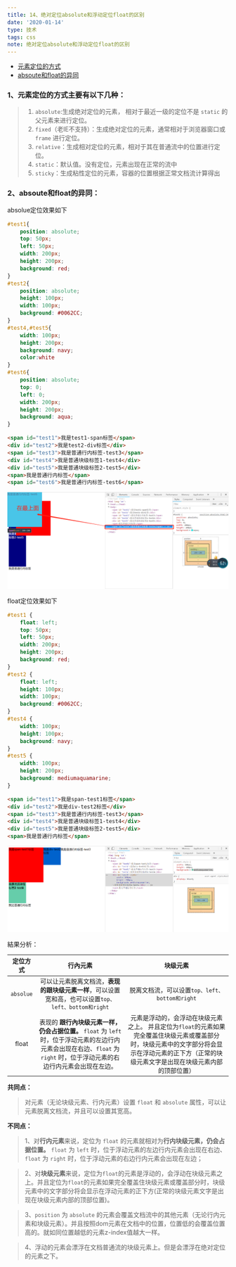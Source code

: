 ```yaml
---
title: 14、绝对定位absolute和浮动定位float的区别
date: '2020-01-14'
type: 技术
tags: css
note: 绝对定位absolute和浮动定位float的区别
---
```

<ul>
    <li><a href="#a1">元素定位的方式</a></li>
    <li><a href="#a2">absoute和float的异同</a></li>
</ul>

<h3 id="a1">1、元素定位的方式主要有以下几种：</h3>

>1)	`absolute`:生成绝对定位的元素， 相对于最近一级的定位不是 `static` 的父元素来进行定位。        
>2)	`fixed`（老IE不支持）：生成绝对定位的元素，通常相对于浏览器窗口或 `frame` 进行定位。
>3)	`relative`：生成相对定位的元素，相对于其在普通流中的位置进行定位。
>4)	`static`：默认值。没有定位，元素出现在正常的流中
>5)	`sticky`：生成粘性定位的元素，容器的位置根据正常文档流计算得出

<h3 id="a2">2、absoute和float的异同：</h3>

absolue定位效果如下
```css        
#test1{
    position: absolute;
    top: 50px;
    left: 50px;
    width: 200px;
    height: 200px;
    background: red;
}
#test2{
    position: absolute;
    height: 100px;
    width: 100px;
    background: #0062CC;
}
#test4,#test5{
    width: 100px;
    height: 200px;
    background: navy;
    color:white
}
#test6{
    position: absolute;
    top: 0;
    left: 0;
    width: 200px;
    height: 200px;
    background: aqua;
}
```
```html
<span id="test1">我是test1-span标签</span>
<div id="test2">我是test2-div标签</div>
<span id="test3">我是普通行内标签-test3</span>
<div id="test4">我是普通块级标签1-test4</div>
<div id="test5">我是普通块级标签2-test5</div>
<span>我是普通行内标签</span>
<span id="test6">我是普通行内标签-test6</span>
```
<img src="../../images/css/position-absolute.png" alt="暂无图片">

float定位效果如下

```css     
#test1 {
    float: left;
    top: 50px;
    left: 50px;
    width: 200px;
    height: 200px;
    background: red;
}
#test2 {
    float: left;
    height: 100px;
    width: 100px;
    background: #0062CC;
}
#test4 {
    width: 100px;
    height: 100px;
    background: navy;
}
#test5 {
    width: 100px;
    height: 200px;
    background: mediumaquamarine;
}
```
```html
<span id="test1">我是span-test1标签</span>
<div id="test2">我是div-test2标签</div>
<span id="test3">我是普通行内标签-test3</span>
<div id="test4">我是普通块级标签1-test4</div>
<div id="test5">我是普通块级标签2-test5</div>
<span>我是普通行内标签</span>
```
<img src="../../images/css/position-float.png" alt="暂无图片">

結果分析：

| 定位方式 |   行內元素  |   块级元素                           |
| :------: | :--------------: | :----------: |
| `absolue`  | 可以让元素脱离文档流，**表现的跟块级元素一样**，可以设置宽和高，也可以设置`top、left、bottom和right` |         脱离文档流，可以设置`top、left、bottom和right`         |
|  float   | 表现的 **跟行內块级元素一样，仍会占据位置。** `float` 为 `left`时，位于浮动元素的左边行内元素会出现在右边、`float` 为 `right` 时，位于浮动元素的右边行内元素会出现在左边。 | 元素是浮动的，会浮动在块级元素之上。 并且定位为`float`的元素如果完全覆盖住块级元素或覆盖部分时，块级元素中的文字部分将会显示在浮动元素的正下方（正常的块级元素文字是出现在块级元素内部的顶部位置） |

**共同点：**   
>对元素（无论块级元素、行内元素）设置 `float` 和 `absolute` 属性，可以让元素脱离文档流，并且可以设置其宽高。 

**不同点：**   
>1、对**行内元素**来说，定位为 `float` 的元素就相对为**行内块级元素，仍会占据位置。** `float` 为 `left` 时，位于浮动元素的左边行内元素会出现在右边、`float` 为 `right` 时，位于浮动元素的右边行内元素会出现在左边；

>2、对**块级元素**来说，定位为`float`的元素是浮动的，会浮动在块级元素之上。并且定位为`float`的元素如果完全覆盖住块级元素或覆盖部分时，块级元素中的文字部分将会显示在浮动元素的正下方(正常的块级元素文字是出现在块级元素内部的顶部位置)。

>3、`position` 为 `absolute` 的元素会覆盖文档流中的其他元素（无论行内元素和块级元素）。并且按照dom元素在文档中的位置，位置低的会覆盖位置高的。就如同位置越低的元素z-index值越大一样。  
 
>4、浮动的元素会漂浮在文档普通流的块级元素上。但是会漂浮在绝对定位的元素之下。

